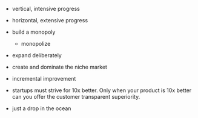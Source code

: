 - vertical, intensive progress
- horizontal, extensive progress

- build a monopoly
  - monopolize

- expand deliberately

- create and dominate the niche market

- incremental improvement

- startups must strive for 10x better. Only when your product is 10x better can you offer the customer transparent superiority.

- just a drop in the ocean
